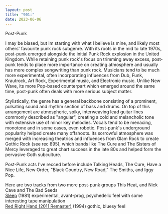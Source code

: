 ```yaml
---
layout: post
title: "901:"
date: 2023-06-06
---
```


Post-Punk

I may be biased, but Im starting with what I believe is mine, and likely most others' favourite punk rock subgenre. With its roots in the mid to late 1970s, post-punk emerged alongside the initial Punk Rock explosion in the United Kingdom. While retaining punk rock's focus on trimming away excess, post-punk tends to place more importance on creating atmosphere and usually has more complex songwriting than punk rock. Musicians tend to be much more experimental, often incorporating influences from Dub, Funk, Krautrock, Art Rock, Experimental music, and Electronic music. Unlike New Wave, its more Pop-based counterpart which emerged around the same time, post-punk often deals with more serious subject matter.

Stylistically, the genre has a general backbone consisting of a prominent, pulsating sound and rhythm section of bass and drums. On top of this arrangement are atmospheric, spiky, interweaving lead guitar lines commonly described as "angular", creating a cold and melancholic tone with extensive use of minor key melodies. Vocals tend to be menacing, monotone and in some cases, even robotic. Post-punk's underground popularity helped create many offshoots. Its sorrowful atmosphere was merged with increasing theatrics and influences from Glam Rock to create Gothic Rock (see rec 895), which bands like The Cure and The Sisters of Mercy leveraged to great chart success in the late 80s and helped form the pervasive Goth subculture.

Post-Punk acts I've recced before include Talking Heads, The Cure, Have a Nice Life, New Order, "Black Country, New Road," The Smiths, and Iggy Pop.

Here are two tracks from two more post-punk groups This Heat, and Nick Cave and The Bad Seeds  
[Sleep](https://youtu.be/DODN1y8M3Tk) (1981) experimental, avant-prog, psychedelic feel with some interesting tape manipulation  
[Red Right Hand (2011 Remaster)](https://youtu.be/lBVFdSFV2lQ) (1994) gothic, bluesy feel
